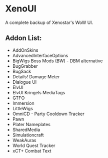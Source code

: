# XenoUI

A complete backup of Xenostar's WoW UI.

## Addon List:

- AddOnSkins
- AdvancedInterfaceOptions
- BigWigs Boss Mods (BW) - DBM alternative
- BugGrabber
- BugSack
- Details! Damage Meter
- Dialogue UI
- ElvUI
- ElvUI Kringels MediaTags
- GTFO
- Immersion
- LittleWigs
- OmniCD - Party Cooldown Tracker
- Pawn
- Plater Nameplates
- SharedMedia
- Simulationcraft
- WeakAuras
- World Quest Tracker
- xCT+ Combat Text